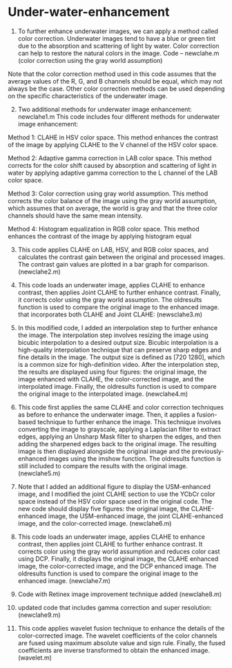 # Under-water-enhancement
1. To further enhance underwater images, we can apply a method called color correction. Underwater images tend to have a blue or green tint due to the absorption and scattering of light by water. Color correction can help to restore the natural colors in the image.
Code – newclahe.m (color correction using the gray world assumption)

Note that the color correction method used in this code assumes that the average values of the R, G, and B channels should be equal, which may not always be the case. Other color correction methods can be used depending on the specific characteristics of the underwater image.


2. Two additional methods for underwater image enhancement: newclahe1.m
This code includes four different methods for underwater image enhancement:

Method 1: CLAHE in HSV color space. This method enhances the contrast of the image by applying CLAHE to the V channel of the HSV color space.

Method 2: Adaptive gamma correction in LAB color space. This method corrects for the color shift caused by absorption and scattering of light in water by applying adaptive gamma correction to the L channel of the LAB color space.

Method 3: Color correction using gray world assumption. This method corrects the color balance of the image using the gray world assumption, which assumes that on average, the world is gray and that the three color channels should have the same mean intensity.

Method 4: Histogram equalization in RGB color space. This method enhances the contrast of the image by applying histogram equal



3. This code applies CLAHE on LAB, HSV, and RGB color spaces, and calculates the contrast gain between the original and processed images. The contrast gain values are plotted in a bar graph for comparison.
(newclahe2.m)



4. This code loads an underwater image, applies CLAHE to enhance contrast, then applies Joint CLAHE to further enhance contrast. Finally, it corrects color using the gray world assumption. The oldresults function is used to compare the original image to the enhanced image.
that incorporates both CLAHE and Joint CLAHE: (newsclahe3.m)

5. In this modified code, I added an interpolation step to further enhance the image. The interpolation step involves resizing the image using bicubic interpolation to a desired output size. Bicubic interpolation is a high-quality interpolation technique that can preserve sharp edges and fine details in the image. The output size is defined as [720 1280], which is a common size for high-definition video.
After the interpolation step, the results are displayed using four figures: the original image, the image enhanced with CLAHE, the color-corrected image, and the interpolated image. Finally, the oldresults function is used to compare the original image to the interpolated image.
(newclahe4.m)


6. This code first applies the same CLAHE and color correction techniques as before to enhance the underwater image. Then, it applies a fusion-based technique to further enhance the image. This technique involves converting the image to grayscale, applying a Laplacian filter to extract edges, applying an Unsharp Mask filter to sharpen the edges, and then adding the sharpened edges back to the original image. The resulting image is then displayed alongside the original image and the previously-enhanced images using the imshow function. The oldresults function is still included to compare the results with the original image. (newclahe5.m)

7. Note that I added an additional figure to display the USM-enhanced image, and I modified the joint CLAHE section to use the YCbCr color space instead of the HSV color space used in the original code. The new code should display five figures: the original image, the CLAHE-enhanced image, the USM-enhanced image, the joint CLAHE-enhanced image, and the color-corrected image. (newclahe6.m)

8. This code loads an underwater image, applies CLAHE to enhance contrast, then applies joint CLAHE to further enhance contrast. It corrects color using the gray world assumption and reduces color cast using DCP. Finally, it displays the original image, the CLAHE enhanced image, the color-corrected image, and the DCP enhanced image. The oldresults function is used to compare the original image to the enhanced image. (newclahe7.m)
9. Code with Retinex image improvement technique added (newclahe8.m)
10. updated code that includes gamma correction and super resolution: (newclahe9.m)
11. This code applies wavelet fusion technique to enhance the details of the color-corrected image. The wavelet coefficients of the color channels are fused using maximum absolute value and sign rule. Finally, the fused coefficients are inverse transformed to obtain the enhanced image.(wavelet.m)

